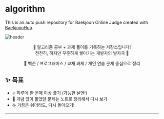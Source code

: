 # algorithm
This is an auto push repository for Baekjoon Online Judge created with [BaekjoonHub](https://github.com/BaekjoonHub/BaekjoonHub).

![header](https://capsule-render.vercel.app/api?type=waving&color=0:ffccff,100:ccffff&height=250&section=header&text=🌸%20알고리즘%20정복기록%20🌸&fontSize=40&fontColor=ffffff)

<div align="center">

🌟 알고리즘 공부 + 과제 풀이를 기록하는 저장소입니다!  
천천히, 하지만 꾸준하게 쌓아가는 개발자의 발자국 🐾  

📌 백준 / 프로그래머스 / 교재 과제 / 개인 연습 문제 중심으로 정리

</div>

## ✨ 목표

- 🔥 하루에 한 문제 이상 풀기 (가능한 날엔!)
- 📒 개념 없이 풀었던 문제는 노트로 정리해서 다시 보기
- ☕ 가끔은 쉬더라도, 다시 돌아오기!

---
